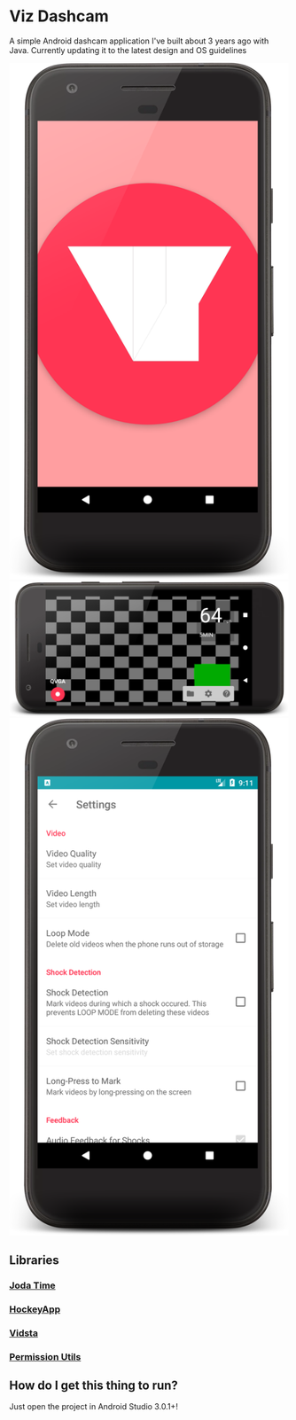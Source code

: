 # Viz Dashcam #
A simple Android dashcam application I've built about 3 years ago with Java. Currently updating it to the latest design and OS guidelines

![the app's splashscreen](/screenshots/splashscreen.png)
![the app's main screen - the camera preview](/screenshots/camera-preview.png)
![the app's settings screen](/screenshots/settings.png)

## Libraries ##

### [Joda Time](http://www.joda.org/joda-time/)

### [HockeyApp](https://hockeyapp.net/)

### [Vidsta](https://github.com/JakeSteam/Vidsta)

### [Permission Utils](https://github.com/rebus007/PermissionUtils)

## How do I get this thing to run? ###
Just open the project in Android Studio 3.0.1+!

